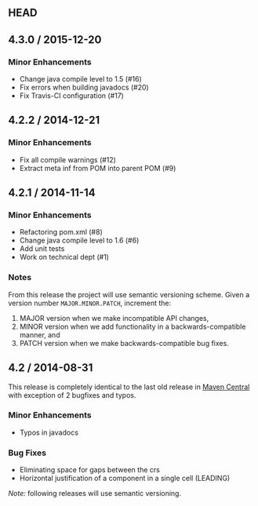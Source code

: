 ## HEAD


## 4.3.0 / 2015-12-20

### Minor Enhancements ###
  * Change java compile level to 1.5 (#16)
  * Fix errors when building javadocs (#20)
  * Fix Travis-CI configuration (#17)


## 4.2.2 / 2014-12-21

### Minor Enhancements ###
  * Fix all compile warnings (#12)
  * Extract meta inf from POM into parent POM (#9)


## 4.2.1 / 2014-11-14

### Minor Enhancements ###
  * Refactoring pom.xml (#8)
  * Change java compile level to 1.6 (#6)
  * Add unit tests
  * Work on technical dept (#1)

### Notes ###
From this release the project will use semantic versioning scheme. Given a version number `MAJOR.MINOR.PATCH`, increment the:
  1. MAJOR version when we make incompatible API changes,
  2. MINOR version when we add functionality in a backwards-compatible manner, and
  3. PATCH version when we make backwards-compatible bug fixes.


## 4.2 / 2014-08-31

This release is completely identical to the last old release in [Maven Central](http://mvnrepository.com/artifact/tablelayout/TableLayout/20050920) with exception of 2 bugfixes and typos.

### Minor Enhancements ###
  * Typos in javadocs

### Bug Fixes ###
  * Eliminating space for gaps between the crs
  * Horizontal justification of a component in a single cell (LEADING)

*Note:* following releases will use semantic versioning.
